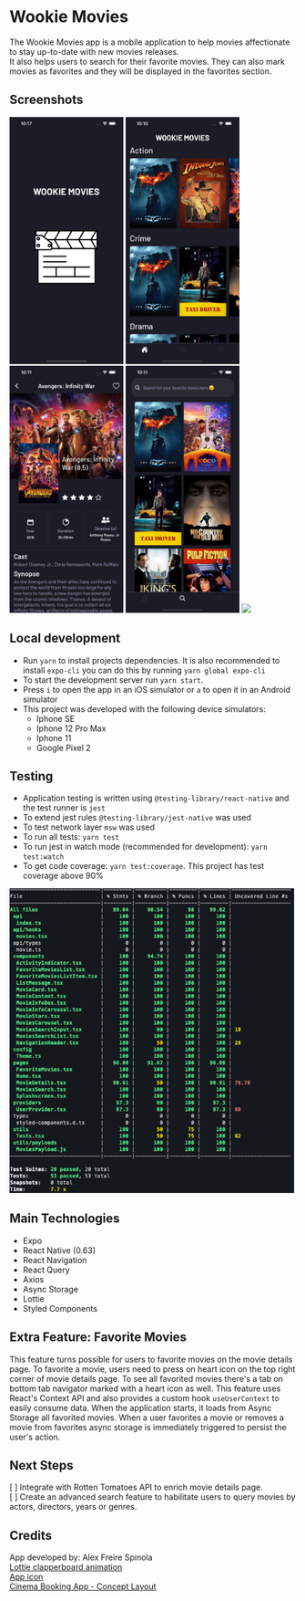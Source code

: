 # Wookie Movies
The Wookie Movies app is a mobile application to help movies affectionate to stay up-to-date with new movies releases.  
It also helps users to search for their favorite movies. They can also mark movies as favorites and they will be displayed in the favorites section.

## Screenshots
<p>
  <img src="./samples/screenshots/splash.png"  width="200">
  <img src="./samples/screenshots/home.png"  width="200">
  <img src="./samples/screenshots/movie-details.png"  width="200">
  <img src="./samples/screenshots/search-page.png"  width="200">
  <img src="./samples/screenshots/favorites.png"  width="200">
</p>

## Local development
- Run `yarn` to install projects dependencies. It is also recommended to install `expo-cli` you can do this by running `yarn global expo-cli`
- To start the development server run `yarn start`. 
- Press `i` to open the app in an iOS simulator or `a` to open it in an Android simulator
- This project was developed with the following device simulators: 
  - Iphone SE
  - Iphone 12 Pro Max
  - Iphone 11
  - Google Pixel 2

## Testing 
- Application testing is written using `@testing-library/react-native` and the test runner is `jest`
- To extend jest rules `@testing-library/jest-native` was used 
- To test network layer `msw` was used 
- To run all tests: `yarn test` 
- To run jest in watch mode (recommended for development): `yarn test:watch`
- To get code coverage: `yarn test:coverage`. This project has test coverage above 90%
<p>
  <img src="./samples/screenshots/coverage.png"  width="500">
</p>

## Main Technologies
- Expo
- React Native (0.63)
- React Navigation
- React Query
- Axios
- Async Storage
- Lottie 
- Styled Components

## Extra Feature: Favorite Movies
This feature turns possible for users to favorite movies on the movie details page. To favorite a movie, users need to press on heart icon on the top right corner of movie details page. To see all favorited movies there's a tab on bottom tab navigator marked with a heart icon as well. This feature uses React's Context API and also provides a custom hook `useUserContext` to easily consume data. When the application starts, it loads from Async Storage all favorited movies. When a user favorites a movie or removes a movie from favorites async storage is immediately triggered to persist the user's action. 

## Next Steps 
[ ] Integrate with Rotten Tomatoes API to enrich movie details page.  
[ ] Create an advanced search feature to habilitate users to query movies by actors, directors, years or genres.

## Credits 
App developed by: Alex Freire Spinola  
[Lottie clapperboard animation](https://lottiefiles.com/19117-movie-clapperboard)   
[App icon](https://www.flaticon.com/free-icon/clapperboard_1038100?term=movie&page=1&position=12&page=1&position=12&related_id=1038100&origin=search)  
[Cinema Booking App - Concept Layout ](https://dribbble.com/shots/16222673/attachments/8084825?mode=media)  